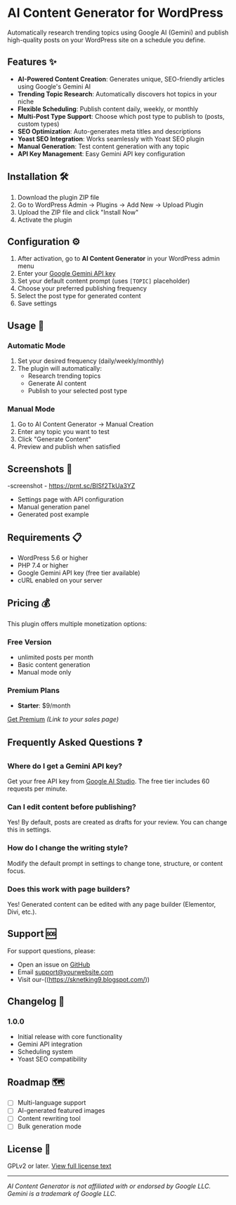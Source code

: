 # AI Content Generator for WordPress
Automatically research trending topics using Google AI (Gemini) and publish high-quality posts on your WordPress site on a schedule you define.

## Features ✨

- **AI-Powered Content Creation**: Generates unique, SEO-friendly articles using Google's Gemini AI
- **Trending Topic Research**: Automatically discovers hot topics in your niche
- **Flexible Scheduling**: Publish content daily, weekly, or monthly
- **Multi-Post Type Support**: Choose which post type to publish to (posts, custom types)
- **SEO Optimization**: Auto-generates meta titles and descriptions
- **Yoast SEO Integration**: Works seamlessly with Yoast SEO plugin
- **Manual Generation**: Test content generation with any topic
- **API Key Management**: Easy Gemini API key configuration

## Installation 🛠️

1. Download the plugin ZIP file
2. Go to WordPress Admin → Plugins → Add New → Upload Plugin
3. Upload the ZIP file and click "Install Now"
4. Activate the plugin

## Configuration ⚙️

1. After activation, go to **AI Content Generator** in your WordPress admin menu
2. Enter your [Google Gemini API key](https://aistudio.google.com/app/apikey)
3. Set your default content prompt (uses `[TOPIC]` placeholder)
4. Choose your preferred publishing frequency
5. Select the post type for generated content
6. Save settings

## Usage 🚀

### Automatic Mode
1. Set your desired frequency (daily/weekly/monthly)
2. The plugin will automatically:
   - Research trending topics
   - Generate AI content
   - Publish to your selected post type

### Manual Mode
1. Go to AI Content Generator → Manual Creation
2. Enter any topic you want to test
3. Click "Generate Content"
4. Preview and publish when satisfied

## Screenshots 📸

-screenshot - https://prnt.sc/BISf2TkUa3YZ 
- Settings page with API configuration
- Manual generation panel
- Generated post example

## Requirements 📋

- WordPress 5.6 or higher
- PHP 7.4 or higher
- Google Gemini API key (free tier available)
- cURL enabled on your server

## Pricing 💰

This plugin offers multiple monetization options:

### Free Version
- unlimited posts per month
- Basic content generation
- Manual mode only

### Premium Plans
- **Starter**: $9/month 


[Get Premium](https://sknetking9.blogspot.com/) *(Link to your sales page)*

## Frequently Asked Questions ❓

### Where do I get a Gemini API key?
Get your free API key from [Google AI Studio](https://aistudio.google.com/app/apikey). The free tier includes 60 requests per minute.

### Can I edit content before publishing?
Yes! By default, posts are created as drafts for your review. You can change this in settings.

### How do I change the writing style?
Modify the default prompt in settings to change tone, structure, or content focus.

### Does this work with page builders?
Yes! Generated content can be edited with any page builder (Elementor, Divi, etc.).

## Support 🆘

For support questions, please:
- Open an issue on [GitHub](https://github.com/sknetking/wp-plugins/ai-content-generator)
- Email support@yourwebsite.com
- Visit our-((https://sknetking9.blogspot.com/))

## Changelog 📝

### 1.0.0
- Initial release with core functionality
- Gemini API integration
- Scheduling system
- Yoast SEO compatibility

## Roadmap 🗺️

- [ ] Multi-language support
- [ ] AI-generated featured images
- [ ] Content rewriting tool
- [ ] Bulk generation mode

## License 📜

GPLv2 or later. [View full license text](LICENSE.txt)

---

*AI Content Generator is not affiliated with or endorsed by Google LLC. Gemini is a trademark of Google LLC.*
